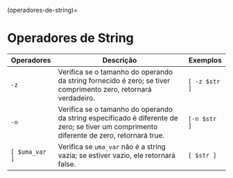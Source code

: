 (operadores-de-string)=
        
# Operadores de String

| Operadores     | Descrição                                                                                                                                | Exemplos      |
| -------------- | ---------------------------------------------------------------------------------------------------------------------------------------- | ------------- |
| `-z`           | Verifica se o tamanho do operando da string fornecido é zero; se tiver comprimento zero, retornará verdadeiro.                           | `[ -z $str ]` |
| `-n`           | Verifica se o tamanho do operando da string especificado é diferente de zero; se tiver um comprimento diferente de zero, retornará true. | `[-n $str ]`  |
| `[ $uma_var ]` | Verifica se `uma_var` não é a string vazia; se estiver vazio, ele retornará false.                                                       | `[ $str ]`    |
